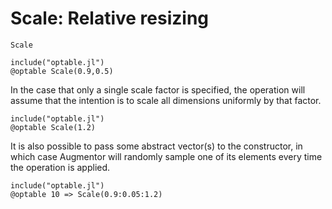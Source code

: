 # Scale: Relative resizing

```@docs
Scale
```
```@eval
include("optable.jl")
@optable Scale(0.9,0.5)
```

In the case that only a single scale factor is specified, the
operation will assume that the intention is to scale all
dimensions uniformly by that factor.

```@eval
include("optable.jl")
@optable Scale(1.2)
```

It is also possible to pass some abstract vector(s) to the
constructor, in which case Augmentor will randomly sample one of
its elements every time the operation is applied.

```@eval
include("optable.jl")
@optable 10 => Scale(0.9:0.05:1.2)
```
